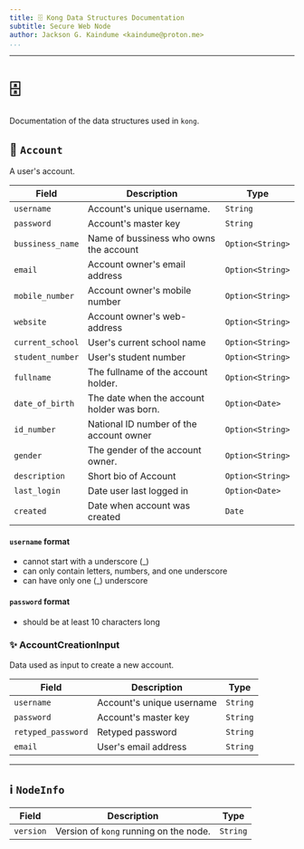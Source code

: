 ```yaml
---
title: 🗄️ Kong Data Structures Documentation
subtitle: Secure Web Node
author: Jackson G. Kaindume <kaindume@proton.me>
...
```

---

# 🗄️

Documentation of the data structures used in `kong`.

## 👤 `Account`

A user's account.

| Field            | Description                                | Type             |
|------------------|--------------------------------------------|------------------|
| `username`       | Account's unique username.                 | `String`         |
| `password`       | Account's master key                       | `String`         |
| `bussiness_name` | Name of bussiness  who owns the account    | `Option<String>` |
| `email`          | Account owner's email address              | `Option<String>` |
| `mobile_number`  | Account owner's mobile number              | `Option<String>` |
| `website`        | Account owner's web-address                | `Option<String>` |
| `current_school` | User's current school name                 | `Option<String>` |
| `student_number` | User's student number                      | `Option<String>` |
| `fullname`       | The fullname of the account holder.        | `Option<String>` |
| `date_of_birth`  | The date when the account holder was born. | `Option<Date>`   |
| `id_number`      | National ID number of the account owner    | `Option<String>` |
| `gender`         | The gender of the account owner.           | `Option<String>` |
| `description`    | Short bio of Account                       | `Option<String>` |
| `last_login`     | Date user last logged in                   | `Option<Date>`   |
| `created`        | Date when account was created              | `Date`           |


#### `username` format

- cannot start with a underscore (_)
- can only contain letters, numbers, and one underscore
- can have only one (_) underscore


#### `password` format

- should be at least 10 characters long

### ✨ AccountCreationInput

Data used as input to create a new account.

| Field              | Description               | Type     |
|--------------------|---------------------------|----------|
| `username`         | Account's unique username | `String` |
| `password`         | Account's master key      | `String` |
| `retyped_password` | Retyped password          | `String` |
| `email`            | User's email address      | `String` |

___

## ℹ️ `NodeInfo`

| Field     | Description                                   | Type     |
|-----------|-----------------------------------------------|----------|
| `version` | Version of `kong`  running on the node. | `String` |
